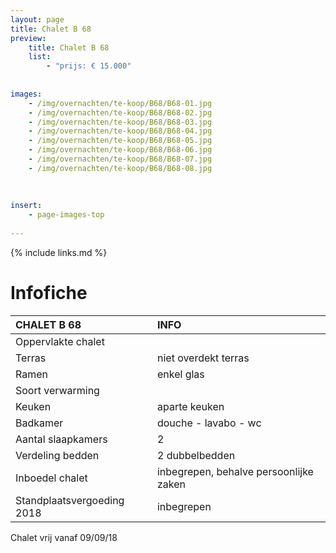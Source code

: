 ```yaml
---
layout: page
title: Chalet B 68
preview: 
    title: Chalet B 68
    list:
        - "prijs: € 15.000"
        
        
images:
    - /img/overnachten/te-koop/B68/B68-01.jpg
    - /img/overnachten/te-koop/B68/B68-02.jpg
    - /img/overnachten/te-koop/B68/B68-03.jpg
    - /img/overnachten/te-koop/B68/B68-04.jpg
    - /img/overnachten/te-koop/B68/B68-05.jpg
    - /img/overnachten/te-koop/B68/B68-06.jpg
    - /img/overnachten/te-koop/B68/B68-07.jpg
    - /img/overnachten/te-koop/B68/B68-08.jpg
    
    
    
insert:
    - page-images-top
    
---
```


{% include links.md %}



# Infofiche 

CHALET B 68                 | INFO        | 
:---------------------------|:------------|
Oppervlakte chalet          |
Terras                      |niet overdekt terras 
Ramen                       |enkel glas
Soort verwarming            |
Keuken                      |aparte keuken
Badkamer                    |douche - lavabo - wc
Aantal slaapkamers          |2
Verdeling bedden            |2 dubbelbedden
Inboedel chalet             |inbegrepen, behalve persoonlijke zaken
Standplaatsvergoeding 2018  |inbegrepen

Chalet vrij vanaf 09/09/18
